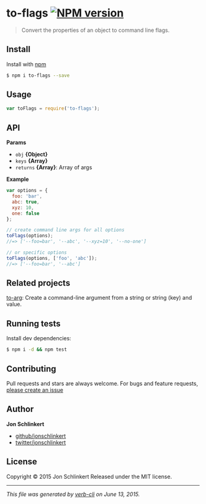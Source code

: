 # to-flags [![NPM version](https://badge.fury.io/js/to-flags.svg)](http://badge.fury.io/js/to-flags)

> Convert the properties of an object to command line flags.

## Install

Install with [npm](https://www.npmjs.com/)

```sh
$ npm i to-flags --save
```

## Usage

```js
var toFlags = require('to-flags');
```

## API

**Params**

* `obj` **{Object}**
* `keys` **{Array}**
* `returns` **{Array}**: Array of args

**Example**

```js
var options = {
  foo: 'bar',
  abc: true,
  xyz: 10,
  one: false
};

// create command line args for all options
toFlags(options);
//=> ['--foo=bar', '--abc', '--xyz=10', '--no-one']

// or specific options
toFlags(options, ['foo', 'abc']);
//=> ['--foo=bar', '--abc']
```

## Related projects

[to-arg](https://github.com/jonschlinkert/to-arg): Create a command-line argument from a string or string (key) and value.

## Running tests

Install dev dependencies:

```sh
$ npm i -d && npm test
```

## Contributing

Pull requests and stars are always welcome. For bugs and feature requests, [please create an issue](https://github.com/jonschlinkert/to-flags/issues/new)

## Author

**Jon Schlinkert**

+ [github/jonschlinkert](https://github.com/jonschlinkert)
+ [twitter/jonschlinkert](http://twitter.com/jonschlinkert)

## License

Copyright © 2015 Jon Schlinkert
Released under the MIT license.

***

_This file was generated by [verb-cli](https://github.com/assemble/verb-cli) on June 13, 2015._
